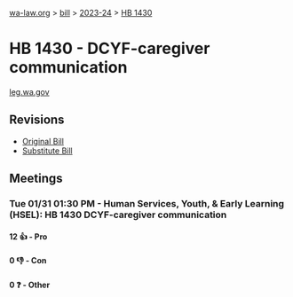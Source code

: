 [wa-law.org](/) > [bill](/bill/) > [2023-24](/bill/2023-24/) > [HB 1430](/bill/2023-24/hb/1430/)

# HB 1430 - DCYF-caregiver communication
[leg.wa.gov](https://app.leg.wa.gov/billsummary?BillNumber=1430&Year=2023&Initiative=false)

## Revisions
* [Original Bill](1/)
* [Substitute Bill](S/)

## Meetings
### Tue 01/31 01:30 PM - Human Services, Youth, & Early Learning (HSEL): HB 1430 DCYF-caregiver communication
#### 12 👍 - Pro

#### 0 👎 - Con

#### 0 ❓ - Other
